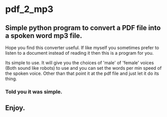 # pdf_2_mp3
## Simple python program to convert a PDF file into a spoken word mp3 file.

Hope you find this converter useful. If like myself you sometimes prefer to listen to a document instead of reading it then this is a program for you.

Its simple to use.  It will give you the choices of 'male' of 'female' voices (Both sound like robots) to use and you can set the words per min speed of the spoken voice. Other than that point it at the pdf file and just let it do its thing.

### Told you it was simple.
## Enjoy.
